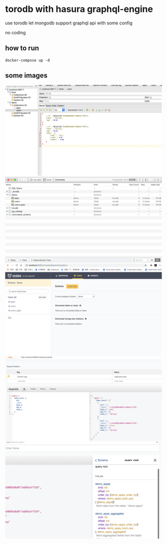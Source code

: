 #  torodb  with hasura graphql-engine

use torodb let  mongodb support graphql api with some config 

no coding

## how to run

```code
docker-compose up -d
```

## some images
![image](./images/WX20181031-100847@2x.png)
![image](./images/WX20181031-100901@2x.png)
![image](./images/WX20181031-100218@2x.png)
![image](./images/WX20181031-100227@2x.png)
![image](./images/WX20181031-100239@2x.png)
